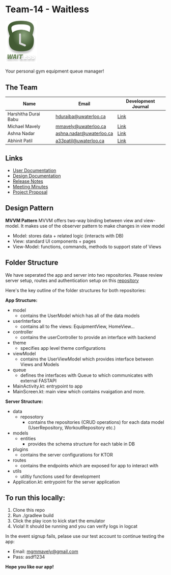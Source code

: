 # Team-14 - Waitless

<img src="app/src/main/res/drawable/splash_logo.png" alt="logo" width="100">

Your personal gym equipment queue manager!

## The Team

| Name | Email | Development Journal |
| -------- | ------ | --- |
|Harshitha Durai Babu|hduraiba@uwaterloo.ca|[Link](../../wikis/Development-Journal:-Harshitha)|
|Michael Mavely|mmavely@uwaterloo.ca|[Link](../../wikis/Development-Journal:-Michael)|
|Ashna Nadar|ashna.nadar@uwaterloo.ca|[Link](../../wikis/Development-Journal:-Ashna)|
|Abhinit Patil|a33patil@uwaterloo.ca|[Link](../../wikis/Development-Journal:-Abhinit)|


## Links
- [User Documentation](../../wikis/User-Documentation)
- [Design Documentation](../../wikis/Design-Documents)
- [Release Notes](../../wikis/Release-Notes)
- [Meeting Minutes](../../wikis/Meeting-Minutes)
- [Project Proposal](../../wikis/Project-Proposal)

## Design Pattern

**MVVM Pattern**
MVVM offers two-way binding between view and view-model. It makes use of the  observer pattern to make changes in view model
- Model: stores data + related logic (interacts with DB)
- View: standard UI components + pages
- View-Model: functions, commands, methods to support state of Views

## Folder Structure

We have seperated the app and server into two repositories. Please review server setup, routes and authentication setup on this [repository](https://github.com/mgmavely/waitless-server)

Here's the key outline of the folder structures for both repositories:

**App Structure:**
- model
    - contains the UserModel which has all of the data models
- userInterface
    - contains all to fhe views: EquipmentView, HomeView...
- controller
    - contains the userController to provide an interface with backend
- theme
    - specifies app level theme configurations
- viewModel
    - contains the UserViewModel which provides interface between Views and Models
- queue
    - defines the interfaces with Queue to which communicates with external FASTAPI
- MainActivity.kt: entrypoint to app
- MainScreen.kt: main view which contains nvaigation and more.

**Server Structure:**
- data
    - reposotory
        - contains the repositories (CRUD operations) for each data model (UserRepository, WorkoutRepository etc.)
- models
    - entities
        - provides the schema structure for each table in DB
- plugins
    - contains the server configurations for KTOR
- routes
    - contains the endpoints which are exposed for app to interact with
- utils
    - utiltiy functions used for development
- Application.kt: entrypoint for the server application

## To run this locally:

1. Clone this repo
2. Run ./gradlew build
3. Click the play icon to kick start the emulator
4. Viola! It should be running and you can verify logs in logcat

In the event signup fails, pelase use our test account to continue testing the app:

- Email: mgmmavely@gmail.com
- Pass: asdf1234

**Hope you like our app!**